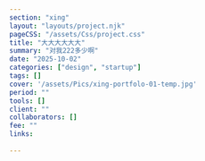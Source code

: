 ```yaml
---
section: "xing"
layout: "layouts/project.njk"
pageCSS: "/assets/Css/project.css"
title: "大大大大大大"
summary: "对我222多少啊"
date: "2025-10-02"
categories: ["design", "startup"]
tags: []
cover: '/assets/Pics/xing-portfolo-01-temp.jpg'
period: ""
tools: []
client: ""
collaborators: []
fee: ""
links:
  
---
```

